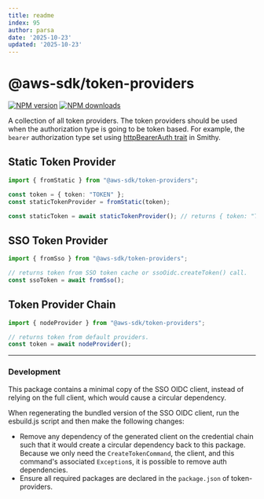 ```yaml
---
title: readme
index: 95
author: parsa
date: '2025-10-23'
updated: '2025-10-23'
---
```

# @aws-sdk/token-providers

[![NPM version](https://img.shields.io/npm/v/@aws-sdk/token-providers/latest.svg)](https://www.npmjs.com/package/@aws-sdk/token-providers)
[![NPM downloads](https://img.shields.io/npm/dm/@aws-sdk/token-providers.svg)](https://www.npmjs.com/package/@aws-sdk/token-providers)

A collection of all token providers. The token providers should be used when the authorization
type is going to be token based. For example, the `bearer` authorization type set using
[httpBearerAuth trait][http-bearer-auth-trait] in Smithy.

## Static Token Provider

```ts
import { fromStatic } from "@aws-sdk/token-providers";

const token = { token: "TOKEN" };
const staticTokenProvider = fromStatic(token);

const staticToken = await staticTokenProvider(); // returns { token: "TOKEN" }
```

## SSO Token Provider

```ts
import { fromSso } from "@aws-sdk/token-providers";

// returns token from SSO token cache or ssoOidc.createToken() call.
const ssoToken = await fromSso();
```

## Token Provider Chain

```ts
import { nodeProvider } from "@aws-sdk/token-providers";

// returns token from default providers.
const token = await nodeProvider();
```

[http-bearer-auth-trait]: https://smithy.io/2.0/spec/authentication-traits.html#smithy-api-httpbearerauth-trait

---

### Development

This package contains a minimal copy of the SSO OIDC client, instead of relying on the full client, which
would cause a circular dependency.

When regenerating the bundled version of the SSO OIDC client, run the esbuild.js script and then make the following changes:

- Remove any dependency of the generated client on the credential chain such that it would create
  a circular dependency back to this package. Because we only need the `CreateTokenCommand`, the client, and this command's
  associated `Exception`s, it is possible to remove auth dependencies.
- Ensure all required packages are declared in the `package.json` of token-providers.
